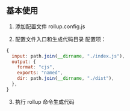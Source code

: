 ## 基本使用

1. 添加配置文件 rollup.config.js

2. 配置文件入口和生成代码目录 配置项：

```js
{
  input: path.join(__dirname, "./index.js"),
  output: {
    format: "cjs",
    exports: "named",
    dir: path.join(__dirname, "./dist"),
  },
}
```

3. 执行 rollup 命令生成代码
